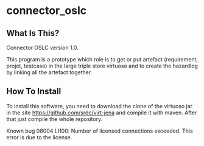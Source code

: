 # connector_oslc
What Is This?
-------------
Connector OSLC version 1.0.

This program is a prototype which role is to get or put artefact (requirement, projet, testcase) in the large triple store virtuoso
and to create the hazardlog by linking all the artefact together.


How To Install
---------------
To install this software, you need to download the clone of the virtuoso jar in the site https://github.com/srdc/virt-jena and compile it with maven.
After that just compile the whole repository.

Known bug
08004 LI100: Number of licensed connections exceeded. This error is due to the license.
